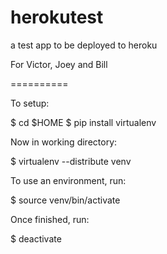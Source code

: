 herokutest
==========

a test app to be deployed to heroku

For Victor, Joey and Bill

==========

To setup:

  $ cd $HOME
  $ pip install virtualenv

Now in working directory:

  $ virtualenv --distribute venv

To use an environment, run:

  $ source venv/bin/activate

Once finished, run:

  $ deactivate
